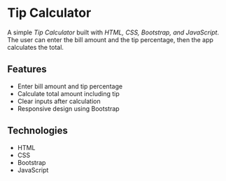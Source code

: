 # Tip Calculator

A simple *Tip Calculator* built with *HTML, CSS, Bootstrap, and JavaScript*.  
The user can enter the bill amount and the tip percentage, then the app calculates the total.

## Features
- Enter bill amount and tip percentage
- Calculate total amount including tip
- Clear inputs after calculation
- Responsive design using Bootstrap

## Technologies
- HTML
- CSS
- Bootstrap
- JavaScript
